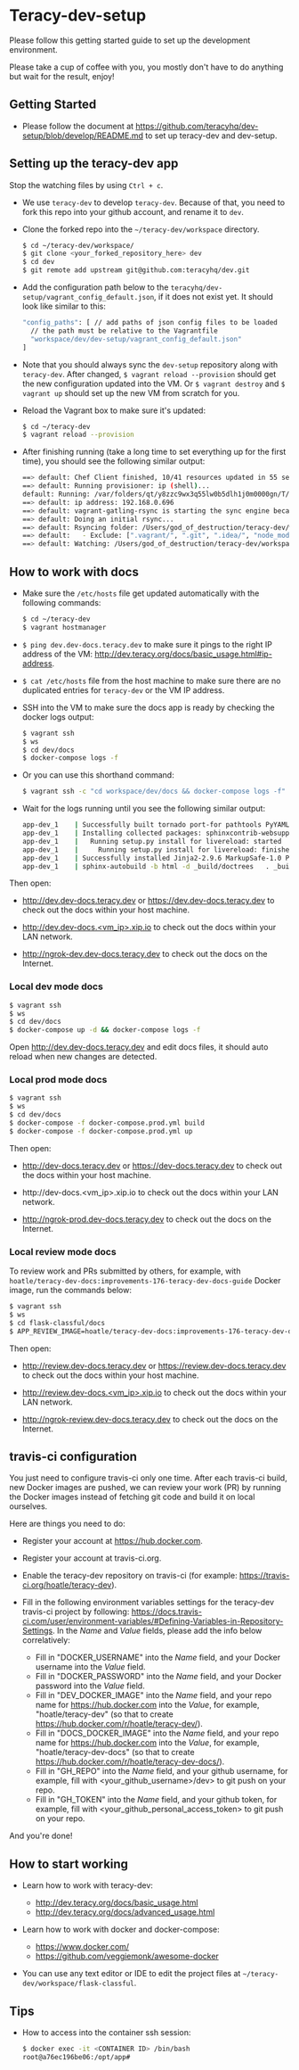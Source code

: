 # Teracy-dev-setup

Please follow this getting started guide to set up the development environment.

Please take a cup of coffee with you, you mostly don't have to do anything but wait for the result, enjoy!


## Getting Started

- Please follow the document at https://github.com/teracyhq/dev-setup/blob/develop/README.md to set up teracy-dev and dev-setup.


## Setting up the teracy-dev app

Stop the watching files by using `Ctrl + c`.

- We use `teracy-dev` to develop `teracy-dev`. Because of that, you need to fork this repo into your github account, and rename it to `dev`.

- Clone the forked repo into the `~/teracy-dev/workspace` directory.

    ```bash
    $ cd ~/teracy-dev/workspace/
    $ git clone <your_forked_repository_here> dev
    $ cd dev
    $ git remote add upstream git@github.com:teracyhq/dev.git
    ```

- Add the configuration path below to the `teracyhq/dev-setup/vagrant_config_default.json`, if it does not exist yet. It should look like similar to this:

    ```bash
    "config_paths": [ // add paths of json config files to be loaded
      // the path must be relative to the Vagrantfile
      "workspace/dev/dev-setup/vagrant_config_default.json"
    ]
    ```

- Note that you should always sync the `dev-setup` repository along with `teracy-dev`. After changed, `$ vagrant reload --provision` should get the new configuration updated into the VM. Or `$ vagrant destroy` and `$ vagrant up` should set up the new VM from scratch for you.


- Reload the Vagrant box to make sure it's updated:

    ```bash
    $ cd ~/teracy-dev
    $ vagrant reload --provision
    ```

- After finishing running (take a long time to set everything up for the first time), you should
  see the following similar output:

    ```bash
    ==> default: Chef Client finished, 10/41 resources updated in 55 seconds
    ==> default: Running provisioner: ip (shell)...
    default: Running: /var/folders/qt/y8zzc9wx3q55lw0b5dlh1j0m0000gn/T/vagrant-shell20170923-2377-  1miulou.sh
    ==> default: ip address: 192.168.0.696
    ==> default: vagrant-gatling-rsync is starting the sync engine because you have at least one rsync folder. To disable this behavior, set `config.gatling.rsync_on_startup = false` in your Vagrantfile.
    ==> default: Doing an initial rsync...
    ==> default: Rsyncing folder: /Users/god_of_destruction/teracy-dev/workspace/ => /home/vagrant/workspace
    ==> default:   - Exclude: [".vagrant/", ".git", ".idea/", "node_modules/", "bower_components/", ".npm/", ".#*", "docs/_build"]
    ==> default: Watching: /Users/god_of_destruction/teracy-dev/workspace
    ```


## How to work with docs

- Make sure the ``/etc/hosts`` file get updated automatically with the following commands:

    ```bash
    $ cd ~/teracy-dev
    $ vagrant hostmanager
    ```

- `$ ping dev.dev-docs.teracy.dev` to make sure it pings to the right IP address of the VM:
   http://dev.teracy.org/docs/basic_usage.html#ip-address.

- `$ cat /etc/hosts` file from the host machine to make sure there are no duplicated entries for
  `teracy-dev` or the VM IP address.

- SSH into the VM to make sure the docs app is ready by checking the docker logs output:

    ```bash
    $ vagrant ssh
    $ ws
    $ cd dev/docs
    $ docker-compose logs -f
    ```

- Or you can use this shorthand command:

    ```bash
    $ vagrant ssh -c "cd workspace/dev/docs && docker-compose logs -f"
    ```

- Wait for the logs running until you see the following similar output:

    ```bash
    app-dev_1    | Successfully built tornado port-for pathtools PyYAML watchdog MarkupSafe
    app-dev_1    | Installing collected packages: sphinxcontrib-websupport, pytz, babel, imagesize, typing, Pygments, idna, urllib3, certifi, chardet, requests, six, docutils, alabaster, MarkupSafe, Jinja2, snowballstemmer, Sphinx, port-for, singledispatch, backports-abc, tornado, pathtools, livereload, PyYAML, argh, watchdog, sphinx-autobuild
    app-dev_1    |   Running setup.py install for livereload: started
    app-dev_1    |     Running setup.py install for livereload: finished with status 'done'
    app-dev_1    | Successfully installed Jinja2-2.9.6 MarkupSafe-1.0 PyYAML-3.12 Pygments-2.2.0 Sphinx-1.6.3 alabaster-0.7.10 argh-0.26.2 babel-2.5.1 backports-abc-0.5 certifi-2017.7.27.1 chardet-3.0.4 docutils-0.14 idna-2.6 imagesize-0.7.1 livereload-2.5.1 pathtools-0.1.2 port-for-0.3.1 pytz-2017.2 requests-2.18.4 singledispatch-3.4.0.3 six-1.11.0 snowballstemmer-1.2.1 sphinx-autobuild-0.7.1 sphinxcontrib-websupport-1.0.1 tornado-4.5.2 typing-3.6.2 urllib3-1.22 watchdog-0.8.3
    app-dev_1    | sphinx-autobuild -b html -d _build/doctrees   . _build/html -H 0.0.0.0
    ```


Then open:

- http://dev.dev-docs.teracy.dev or https://dev.dev-docs.teracy.dev to check out
  the docs within your host machine.

- http://dev.dev-docs.<vm_ip>.xip.io to check out the docs within your LAN network.

- http://ngrok-dev.dev-docs.teracy.dev to check out the docs on the Internet.


### Local dev mode docs

```bash
$ vagrant ssh
$ ws
$ cd dev/docs
$ docker-compose up -d && docker-compose logs -f
```

Open http://dev.dev-docs.teracy.dev and edit docs files, it should auto reload when new
changes are detected.


### Local prod mode docs

```bash
$ vagrant ssh
$ ws
$ cd dev/docs
$ docker-compose -f docker-compose.prod.yml build
$ docker-compose -f docker-compose.prod.yml up
```


Then open:

- http://dev-docs.teracy.dev or https://dev-docs.teracy.dev to check out
  the docs within your host machine.

- http://dev-docs.<vm_ip>.xip.io to check out the docs within your LAN network.

- http://ngrok-prod.dev-docs.teracy.dev to check out the docs on the Internet.


### Local review mode docs

To review work and PRs submitted by others, for example, with
`hoatle/teracy-dev-docs:improvements-176-teracy-dev-docs-guide` Docker image, run the commands below:


```bash
$ vagrant ssh
$ ws
$ cd flask-classful/docs
$ APP_REVIEW_IMAGE=hoatle/teracy-dev-docs:improvements-176-teracy-dev-docs-guide docker-compose -f docker-compose.review.yml up
```


Then open:

- http://review.dev-docs.teracy.dev or https://review.dev-docs.teracy.dev to
  check out the docs within your host machine.

- http://review.dev-docs.<vm_ip>.xip.io to check out the docs within your LAN network.

- http://ngrok-review.dev-docs.teracy.dev to check out the docs on the Internet.


## travis-ci configuration

You just need to configure travis-ci only one time. After each travis-ci build, new Docker images
are pushed, we can review your work (PR) by running the Docker images instead of fetching git code
and build it on local ourselves.

Here are things you need to do:

- Register your account at https://hub.docker.com.
- Register your account at travis-ci.org.
- Enable the teracy-dev repository on travis-ci (for example: https://travis-ci.org/hoatle/teracy-dev).
- Fill in the following environment variables settings for the teracy-dev travis-ci project by
  following: https://docs.travis-ci.com/user/environment-variables/#Defining-Variables-in-Repository-Settings.
  In the *Name* and *Value* fields, please add the info below correlatively:

  + Fill in "DOCKER_USERNAME" into the *Name* field, and your Docker username into the *Value* field.
  + Fill in "DOCKER_PASSWORD" into the *Name* field, and your Docker password into the *Value* field.
  + Fill in "DEV_DOCKER_IMAGE" into the *Name* field, and your repo name for https://hub.docker.com
    into the *Value*, for example, "hoatle/teracy-dev" (so that to create https://hub.docker.com/r/hoatle/teracy-dev/).
  + Fill in "DOCS_DOCKER_IMAGE" into the *Name* field, and your repo name for https://hub.docker.com
    into the *Value*, for example, "hoatle/teracy-dev-docs" (so that to create https://hub.docker.com/r/hoatle/teracy-dev-docs/).
  + Fill in "GH_REPO" into the *Name* field, and your github username, for example, fill with <your_github_username>/dev> to git push on your repo.
  + Fill in "GH_TOKEN" into the *Name* field, and your github token, for example, fill with <your_github_personal_access_token> to git push on your repo.

And you're done!

## How to start working

- Learn how to work with teracy-dev:

  + http://dev.teracy.org/docs/basic_usage.html
  + http://dev.teracy.org/docs/advanced_usage.html

- Learn how to work with docker and docker-compose:

  + https://www.docker.com/
  + https://github.com/veggiemonk/awesome-docker

- You can use any text editor or IDE to edit the project files at `~/teracy-dev/workspace/flask-classful`.

## Tips


- How to access into the container ssh session:

  ```bash
  $ docker exec -it <CONTAINER ID> /bin/bash
  root@a76ec196be06:/opt/app#
  ```
